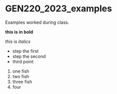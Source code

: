 # GEN220_2023_examples
Examples worked during class.

__this is in bold__

*this is italics*

* step the first
* step the second
* third point

1. one fish
1. two fish
1. three fish
4. four
